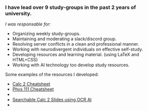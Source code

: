 ### I have lead over 9 study-groups in the past 2 years of university.

*I was responsable for:*
- Organizing weekly study-groups.
- Maintaining and moderating a slack/discord group.
- Resolving server conflicts in a clean and professional manner.
- Working with neurodivergent individuals on effective self-study.
- Developing resources and learning material. (using LaTeX and HTML+CSS)
- Working with AI technology too develop study resources.



Some examples of the resources I developed:
- [Calc 2 Cheatsheet](https://173duprot.github.io/calc)
- [Phys 111 Cheatsheet](https://173duprot.github.io/phys/)
- []()
- [Searchable Calc 2 Slides using OCR AI](https://github.com/173duprot/slides)
- [](https://173duprot.github.io/)
